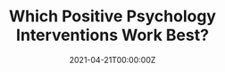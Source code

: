 ---
title: Which Positive Psychology Interventions Work Best?

# Summary for listings and search engines
summary: Scott Donaldson is a post-doctoral scholar in evaluation, statistics, and measurement at the University of California San Diego School of Medicine Moores Cancer Centre. Scott’s research focuses on the design, measurement, and evaluation of individual workplace and community-based well-being interventions and has been published in leading journals.In this week’s episode, we explore which positive psychology interventions have been found to be the most effective in workplaces, and why.

# Link this post with a project
projects: []

# Date published
date: "2021-04-21T00:00:00Z"

# Is this an unpublished draft?
draft: false

# Show this page in the Featured widget?
featured: false

# Featured image
# Place an image named `featured.jpg/png` in this page's folder and customize its options here.

links:
- icon: podcast
  icon_pack: fa
  name: Podcast Link
  url: "https://www.michellemcquaid.com/podcast/which-positive-psychology-interventions-work-best-podcast-with-scott-donaldson/"

---